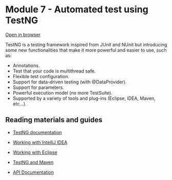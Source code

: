 # Module 7 - Automated test using TestNG

[Open in browser](https://github.com/rofr/java-training/blob/master/docs/M7_TestNG/README.md)

TestNG is a testing framework inspired from JUnit and NUnit but introducing some new functionalities that make it more powerful and easier to use, such as:

* Annotations.
* Test that your code is multithread safe.
* Flexible test configuration.
* Support for data-driven testing (with @DataProvider).
* Support for parameters.
* Powerful execution model (no more TestSuite).
* Supported by a variety of tools and plug-ins (Eclipse, IDEA, Maven, etc...).

## Reading materials and guides

* [TestNG documentation](https://testng.org/doc/)

* [Working with IntelliJ IDEA](https://testng.org/doc/idea.html)

* [Working with Eclipse](https://testng.org/doc/eclipse.html)

* [TestNG and Maven](https://testng.org/doc/maven.html)

* [API Documentation](https://javadoc.jitpack.io/com/github/cbeust/testng/master/javadoc/)